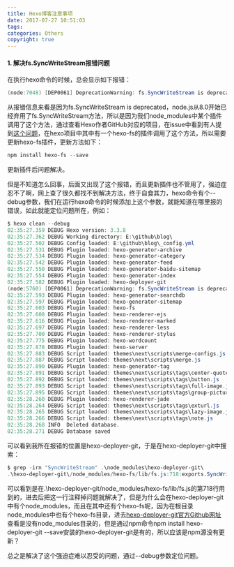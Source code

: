 ```yaml
---
title: Hexo博客注意事项
date: 2017-07-27 10:51:03
tags:
categories: Others
copyright: true
---
```


#### 1. 解决fs.SyncWriteStream报错问题

在执行hexo命令的时候，总会显示如下报错：

``` powershell
(node:7048) [DEP0061] DeprecationWarning: fs.SyncWriteStream is deprecated.
```

<!--more-->

从报错信息来看是因为fs.SyncWriteStream is deprecated，node.js从8.0开始已经弃用了fs.SyncWriteStream方法，所以是因为我们node_modules中某个插件调用了这个方法，通过查看Hexo作者GitHub对应的项目，在issue中看到有人提到[这个问题](https://github.com/hexojs/hexo/issues/2598)，在hexo项目中其中有一个hexo-fs的插件调用了这个方法，所以需要更新hexo-fs插件，更新方法如下：

``` powershell
npm install hexo-fs --save
```

更新插件后问题解决。

但是不知道怎么回事，后面又出现了这个报错，而且更新插件也不管用了，强迫症忍不了啊，网上查了很久都找不到解决方法，终于自食其力，hexo命令有个--debug参数，我们在运行hexo命令的时候添加上这个参数，就能知道在哪里报的错误，如此就能定位问题所在，例如：

``` powershell
$ hexo clean --debug                                                                    
02:35:27.359 DEBUG Hexo version: 3.3.8                                                  
02:35:27.362 DEBUG Working directory: E:\github\blog\                                   
02:35:27.502 DEBUG Config loaded: E:\github\blog\_config.yml                            
02:35:27.531 DEBUG Plugin loaded: hexo-generator-archive                                
02:35:27.534 DEBUG Plugin loaded: hexo-generator-category                               
02:35:27.542 DEBUG Plugin loaded: hexo-generator-feed                                   
02:35:27.550 DEBUG Plugin loaded: hexo-generator-baidu-sitemap                          
02:35:27.554 DEBUG Plugin loaded: hexo-generator-index                                  
02:35:27.582 DEBUG Plugin loaded: hexo-deployer-git                                     
(node:5760) [DEP0061] DeprecationWarning: fs.SyncWriteStream is deprecated.             
02:35:27.593 DEBUG Plugin loaded: hexo-generator-searchdb                               
02:35:27.597 DEBUG Plugin loaded: hexo-generator-sitemap                                
02:35:27.603 DEBUG Plugin loaded: hexo-fs                                               
02:35:27.608 DEBUG Plugin loaded: hexo-renderer-ejs                                     
02:35:27.616 DEBUG Plugin loaded: hexo-renderer-marked                                  
02:35:27.697 DEBUG Plugin loaded: hexo-renderer-less                                    
02:35:27.700 DEBUG Plugin loaded: hexo-renderer-stylus                                  
02:35:27.775 DEBUG Plugin loaded: hexo-wordcount                                        
02:35:27.878 DEBUG Plugin loaded: hexo-server                                           
02:35:27.883 DEBUG Script loaded: themes\next\scripts\merge-configs.js                  
02:35:27.887 DEBUG Script loaded: themes\next\scripts\merge.js                          
02:35:27.890 DEBUG Plugin loaded: hexo-generator-tag                                    
02:35:27.891 DEBUG Script loaded: themes\next\scripts\tags\center-quote.js              
02:35:27.892 DEBUG Script loaded: themes\next\scripts\tags\button.js                    
02:35:27.893 DEBUG Script loaded: themes\next\scripts\tags\full-image.js                
02:35:27.895 DEBUG Script loaded: themes\next\scripts\tags\group-pictures.js            
02:35:28.260 DEBUG Plugin loaded: hexo-renderer-jade                                    
02:35:28.264 DEBUG Script loaded: themes\next\scripts\tags\exturl.js                    
02:35:28.265 DEBUG Script loaded: themes\next\scripts\tags\lazy-image.js                
02:35:28.266 DEBUG Script loaded: themes\next\scripts\tags\note.js                      
02:35:28.268 INFO  Deleted database.                                                    
02:35:28.271 DEBUG Database saved                                                       
```

可以看到我所在报错的位置是hexo-deployer-git，于是在hexo-deployer-git中搜索：

``` powershell
$ grep -irn "SyncWriteStream" .\node_modules\hexo-deployer-git\
.\hexo-deployer-git\/node_modules/hexo-fs/lib/fs.js:718:exports.SyncWriteStream = fs.SyncWriteStream;
```

可以看到是在.\hexo-deployer-git\/node_modules/hexo-fs/lib/fs.js的第718行用到的，进去后把这一行注释掉问题就解决了，但是为什么会在hexo-deployer-git中有个node_modules，而且在其中还有个hexo-fs呢，因为在根目录node_modules中也有个hexo-fs目录，进去[hexo-deployer-git官方Github网址](https://github.com/hexojs/hexo-deployer-git)查看是没有node_modules目录的，但是通过npm命令npm install hexo-deployer-git --save安装的hexo-deployer-git是有的，所以应该是npm源没有更新？

总之是解决了这个强迫症难以忍受的问题，通过--debug参数定位问题。

